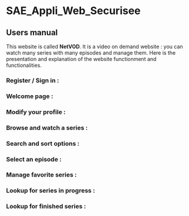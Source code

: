 # SAE_Appli_Web_Securisee

## Users manual

This website is called **NetVOD**. It is a video on demand website : you can watch many series with many episodes and manage them. Here is the presentation and explanation of the website functionment and functionalities.

### Register / Sign in : 

### Welcome page : <!--(catalog choice and header bar)-->

### Modify your profile :

### Browse and watch a series :

### Search and sort options : 

### Select an episode : 

### Manage favorite series :

### Lookup for series in progress :

### Lookup for finished series : 